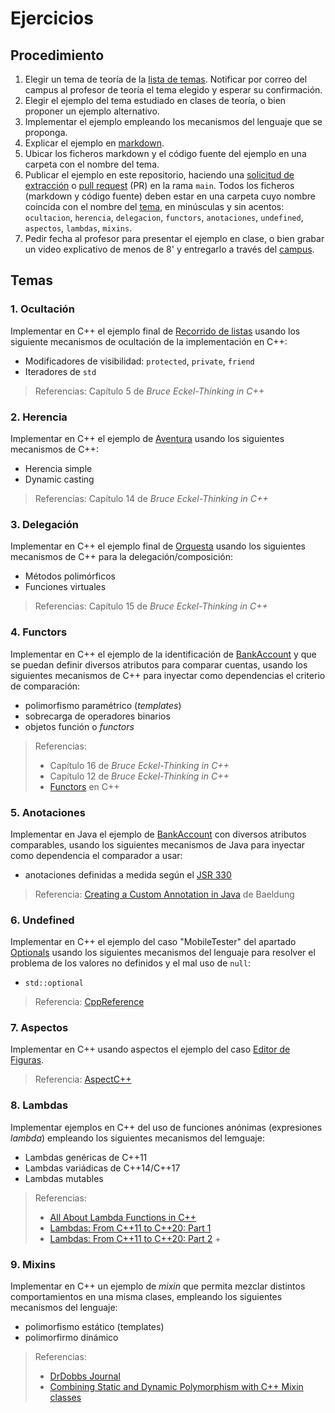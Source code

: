 # Ejercicios

## Procedimiento

1. Elegir un tema de teoría de la [lista de temas](#temas). Notificar por correo del campus al profesor de teoría el tema elegido y esperar su confirmación.
2. Elegir el ejemplo del tema estudiado en clases de teoría, o bien proponer un ejemplo alternativo.
3. Implementar el ejemplo empleando los mecanismos del lenguaje que se proponga.
4. Explicar el ejemplo en [markdown](https://en.wikipedia.org/wiki/Markdown).
5. Ubicar los ficheros markdown y el código fuente del ejemplo en una carpeta con el nombre del tema.
6. Publicar el ejemplo en este repositorio, haciendo una [solicitud de extracción](https://docs.github.com/es/github/collaborating-with-issues-and-pull-requests/about-pull-requests) o [pull request](https://docs.github.com/en/github/collaborating-with-issues-and-pull-requests/about-pull-requests) (PR) en la rama `main`. Todos los ficheros (markdown y código fuente) deben estar en una carpeta cuyo nombre coincida con el nombre del [tema](#temas), en minúsculas y sin acentos: `ocultacion`, `herencia`, `delegacion`, `functors`, `anotaciones`, `undefined`, `aspectos`, `lambdas`, `mixins`.
7. Pedir fecha al profesor para presentar el ejemplo en clase, o bien grabar un video explicativo de menos de 8' y entregarlo a través del [campus](https://av03-20-21.uca.es/moodle/mod/assign/view.php?id=91252).

## Temas

### 1. Ocultación

Implementar en C++ el ejemplo final de [Recorrido de listas](http://dodero.github.io/iiss/iiss-oop-1/#implementacion-alternativa-lista-v04) usando los siguiente mecanismos de ocultación de la implementación en C++:

- Modificadores de visibilidad: `protected`, `private`, `friend`
- Iteradores de `std`

> Referencias: Capítulo 5 de _Bruce Eckel-Thinking in C++_

### 2. Herencia

Implementar en C++ el ejemplo de [Aventura](http://dodero.github.io/iiss/iiss-oop-1/#ejemplo-aventura-v01) usando los siguientes mecanismos de C++:

- Herencia simple
- Dynamic casting

>  Referencias: Capítulo 14 de _Bruce Eckel-Thinking in C++_


### 3. Delegación 

Implementar en C++ el ejemplo final de [Orquesta](http://dodero.github.io/iiss/iiss-oop-2/#implementacion-alternativa-orquesta-v06) usando los siguientes mecanismos de C++ para la delegación/composición: 

- Métodos polimórficos
- Funciones virtuales

> Referencias: Capítulo 15 de _Bruce Eckel-Thinking in C++_

### 4. Functors

 Implementar en C++ el ejemplo de la identificación de [BankAccount](http://dodero.github.io/iiss/iiss-oop-3/#ejercicio-identificador-de-bankaccount-con-inyeccion-de-dependencias) y que se puedan definir diversos atributos para comparar cuentas, usando los siguientes mecanismos de C++ para inyectar como dependencias el criterio de comparación:

- polimorfismo paramétrico (_templates_)
- sobrecarga de operadores binarios
- objetos función o _functors_
 
> Referencias:
>  - Capítulo 16 de _Bruce Eckel-Thinking in C++_
>  - Capítulo 12 de _Bruce Eckel-Thinking in C++_
>  - [Functors](https://www.cprogramming.com/tutorial/functors-function-objects-in-c++.html) en C++

### 5. Anotaciones

Implementar en Java el ejemplo de [BankAccount](http://dodero.github.io/iiss/iiss-oop-3/#ejercicio-identificador-de-bankaccount-con-inyeccion-de-dependencias) con diversos atributos comparables, usando los siguientes mecanismos de Java para inyectar como dependencia el comparador a usar:

- anotaciones definidas a medida según el [JSR 330](http://javax-inject.github.io/javax-inject/) 

> Referencia: [Creating a Custom Annotation in Java](baeldung.com/java-custom-annotation) de Baeldung

### 6. Undefined

Implementar en C++ el ejemplo del caso "MobileTester" del apartado [Optionals](http://dodero.github.io/iiss/iiss-err/#optionals) usando los siguientes mecanismos del lenguaje para resolver el problema de los valores no definidos y el mal uso de `null`:

- `std::optional`

> Referencia: [CppReference](https://en.cppreference.com/w/cpp/utility/optional)

### 7. Aspectos

Implementar en C++ usando aspectos el ejemplo del caso [Editor de Figuras](http://dodero.github.io/iiss/iiss-aop/#caso-5-editor-de-figuras).

> Referencia: [AspectC++](https://www.aspectc.org/)


### 8. Lambdas

Implementar ejemplos en C++ del uso de funciones anónimas (expresiones _lambda_) empleando los siguientes mecanismos del lemguaje:

- Lambdas genéricas de C++11
- Lambdas variádicas de C++14/C++17
- Lambdas mutables 

> Referencias:
>  - [All About Lambda Functions in C++](https://dzone.com/articles/all-about-lambda-functions-in-cfrom-c11-to-c17)
>  - [Lambdas: From C++11 to C++20: Part 1](https://www.bfilipek.com/2019/02/lambdas-story-part1.html)
>  - [Lambdas: From C++11 to C++20: Part 2](https://www.bfilipek.com/2019/03/lambdas-story-part2.html) + 

### 9. Mixins

Implementar en C++ un ejemplo de _mixin_ que permita mezclar distintos comportamientos en una misma clases, empleando los siguientes mecanismos del lenguaje:

- polimorfismo estático (templates)
- polimorfirmo dinámico

> Referencias:
>  - [DrDobbs Journal](https://www.drdobbs.com/cpp/mixin-based-programming-in-c/184404445)
>  - [Combining Static and Dynamic Polymorphism with C++ Mixin classes](https://michael-afanasiev.github.io/2016/08/03/Combining-Static-and-Dynamic-Polymorphism-with-C++-Template-Mixins.html)

